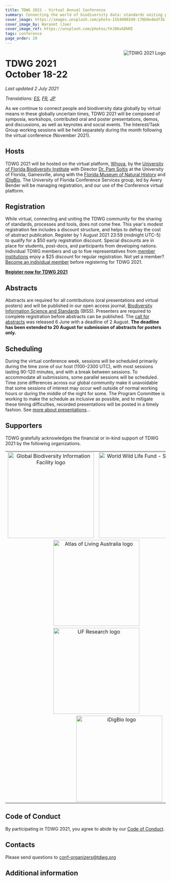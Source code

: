 ```yaml
---
title: TDWG 2021 - Virtual Annual Conference
summary: Connecting the world of biodiversity data: standards uniting people, processes, and tools
cover_image: https://images.unsplash.com/photo-1554990349-170b9e4bdf3b
cover_image_by: Waranot (Joe)
cover_image_ref: https://unsplash.com/photos/tkJ06vkDkMI 
tags: conference
page_order: 29
---
```


<img src="https://static.tdwg.org/conferences/2021/logos/TDWG2021_logo-plant_400w.png" alt="TDWG 2021 Logo" style="float:right;padding-left:10px;padding-bottom:10px">

# TDWG 2021<br />October 18-22 

_Last updated 2 July 2021_

_Translations: [ES](./es/), [FR](./fr), [JP](./ja)_

As we continue to connect people and biodiversity data globally by virtual means in these globally uncertain times, TDWG 2021 will be composed of symposia, workshops, contributed oral and poster presentations, demos, and discussions, as well as keynotes and social events. The Interest/Task Group working sessions will be held separately during the month following the virtual conference (November 2021). 

## Hosts

TDWG 2021 will be hosted on the virtual platform, [Whova](https://whova.com), by the [University of Florida Biodiversity Institute](https://biodiversity.research.ufl.edu/) with Director [Dr. Pam Soltis](https://www.floridamuseum.ufl.edu/soltis-lab/) at the University of Florida, Gainesville, along with the [Florida Museum of Natural History](https://www.floridamuseum.ufl.edu/) and [iDigBio](https://www.idigbio.org/). The University of Florida Conference Services group, led by Avery Bender will be managing registration, and our use of the Conference virtual platform.

## Registration

While virtual, connecting and uniting the TDWG community for the sharing of standards, processes and tools, does not come free. This year's modest registration fee includes a discount structure, and helps to defray the cost of abstract publication. Register by 1 August 2021 23:59 (midnight UTC-5) to qualify for a $50 early registration discount. Special discounts are in place for students, post-docs, and participants from developing nations. Individual TDWG members and up to five representatives from [member institutions](https://www.tdwg.org/about/membership/#institutional%20members%202021_1) enjoy a $25 discount for regular registration. Not yet a member? [Become an individual member](https://zohosecurepay.com/checkout/wc9vqum-8am1lyxy1fswt/Individual-TDWG-Membership) before registering for TDWG 2021. 

<b><a href="https://reg.conferences.dce.ufl.edu/Basic/1400081801" target="_blank" class="btn btn-secondary">Register now for TDWG 2021</a></b>

## Abstracts

Abstracts are required for all contributions (oral presentations and virtual posters) and will be published in our open access journal, [Biodiversity Information Science and Standards](https://biss.pensoft.net/) (BISS). Presenters are required to complete registration before abstracts can be published. The [call for abstracts](https://www.tdwg.org/conferences/2021/call-for-abstracts/) was released 6 June with a deadline of 2 August. **The deadline has been extended to 20 August for submission of abstracts for posters only.**

## Scheduling

During the virtual conference week, sessions will be scheduled primarily during the time zone of our host (1100–2300 UTC), with most sessions lasting 90-120 minutes, and with a break between sessions. To accommodate all submissions, some parallel sessions will be scheduled. Time zone differences across our global community make it unavoidable that some sessions of interest may occur well outside of normal working hours or during the middle of the night for some. The Program Committee is working to make the schedule as inclusive as possible, and to mitigate these timing difficulties, recorded presentations will be posted in a timely fashion. See [more about presentations](https://tdwg.org/conferences/2021/presentation-info/)...

## Supporters

TDWG gratefully acknowledges the financial or in-kind support of TDWG 2021 by the following organizations.

<table border="0">
<tbody>
<tr>
<td style="text-align: center; vertical-align: middle;" colspan="1" width="276"><a href="https://gbif.org"> <img src="https://static.tdwg.org/sponsors/gbif-2015.png" alt="Global Biodiversity Information Facility logo" width="270" height="" style="vertical-align: middle;" /></a><!-- &nbsp;&nbsp;<img src="https://static.tdwg.org/sponsors/1-gold.png" width="16" height="16" style="vertical-align: bottom;" /> --></td>
<td style="text-align: center; vertical-align: middle;" colspan="1" width="276"><a href="https://www.worldwildlife.org/initiatives/science"> <img src="https://static.tdwg.org/sponsors/wwf-science-whitebkgd.png" alt="World Wild Life Fund - Science" width="270" height="" style="vertical-align: middle;" /></a><!-- &nbsp;&nbsp;<img src="https://static.tdwg.org/sponsors/1-gold.png" width="16" height="16" style="vertical-align: bottom;" /> --></td>
</tr>
<tr>
<td style="text-align: center; vertical-align: middle;" colspan="2"><a href="https://ala.org.au"> <img src="https://static.tdwg.org/sponsors/ala-logo-stacked-rgb-crop.png" alt="Atlas of Living Australia logo" width="270" height="" style="vertical-align: middle;" /></a><!-- <img src="https://static.tdwg.org/sponsors/2-silver.png" width="16" height="16" style="vertical-align: bottom;" /> --></td>
<td style="text-align: center; vertical-align: middle;" colspan="2"><a href="https://dissco.eu/"><img src="https://static.tdwg.org/sponsors/dissco-logo_w600px.png" alt="UF Biodiversity Institute logo" width="270" height="" style="vertical-align: middle;" /></a><!-- &nbsp;&nbsp;<img src="https://static.tdwg.org/sponsors/3-bronze.png" width="16" height="16" style="vertical-align: bottom;" /> --></td>
<td style="text-align: center; vertical-align: middle;" colspan="2"><a href="https://pensoft.net"><img src="https://static.tdwg.org/sponsors/pensoft-logo.png" alt="Pensoft Publishers logo" width="270" height="" style="vertical-align: middle;" /></a><!-- &nbsp;&nbsp;<img src="https://static.tdwg.org/sponsors/2-silver.png" width="16" height="16" style="vertical-align: bottom;" /> --></td>
</tr>
<tr>
<td style="text-align: center; vertical-align: middle;" colspan="2"><a href="https://research.ufl.edu/"><img src="https://static.tdwg.org/sponsors/uf-research.png" alt="UF Research logo" width="270" height="" style="vertical-align: middle;" /></a><!-- &nbsp;&nbsp;<img src="https://static.tdwg.org/sponsors/3-bronze.png" width="16" height="16" style="vertical-align: bottom;" /> --></td>
<td style="text-align: center; vertical-align: middle;" colspan="2"><a href="https://biodiversity.research.ufl.edu/"><img src="https://static.tdwg.org/sponsors/uf-biodiversity-institute.png" alt="UF Biodiversity Institute logo" width="270" height="" style="vertical-align: middle;" /></a><!-- &nbsp;&nbsp;<img src="https://static.tdwg.org/sponsors/3-bronze.png" width="16" height="16" style="vertical-align: bottom;" /> --></td>
<td style="text-align: center; vertical-align: middle;" colspan="2"><a href="https://www.floridamuseum.ufl.edu/"> <img src="https://static.tdwg.org/sponsors/flmnh.png" alt="Florida Museum of Natural History logo" width="270" height="" style="vertical-align: middle;" /></a><!-- &nbsp;&nbsp;<img src="https://static.tdwg.org/sponsors/3-bronze.png" width="16" height="16" style="vertical-align: bottom;" /> --></td>
</tr>
<tr>
<td style="text-align: center; vertical-align: middle;" colspan="3"><a href="https://www.idigbio.org/"><img src="https://static.tdwg.org/sponsors/idigbio_w799.png" alt="iDigBio logo" width="270" height="" style="vertical-align: middle;" /></a><!-- &nbsp;&nbsp;<img src="https://static.tdwg.org/sponsors/3-bronze.png" width="16" height="16" style="vertical-align: bottom;" /> --></td>
<td style="text-align: center; vertical-align: middle;" colspan="3"><a href="https://biodiversitylibrary.org"><img src="https://static.tdwg.org/sponsors/bhl-combined-1024x329.png" alt="Biodiversity Heritage Library logo" width="270" height="" style="vertical-align: middle;" /></a><!-- &nbsp;&nbsp;<img src="https://static.tdwg.org/sponsors/3-bronze.png" width="16" height="16" style="vertical-align: bottom;" /> --></td>
</tr>
<!-- 
<tr>
<td style="text-align: center;" colspan="1"><a href="https://www.natural-solutions.eu/"><img src="https://static.tdwg.org/sponsors/natural-solutions-logo-et-nom.png" alt="Natural Solutions logo" width="270" height="" style="vertical-align: middle;" /></a>&nbsp;&nbsp;<img src="https://static.tdwg.org/sponsors/3-bronze.png" width="16" height="16" style="vertical-align: bottom;" /> </td>
</tr>
-->
</tbody>
</table>

## Code of Conduct

By participating in TDWG 2021, you agree to abide by our [Code of Conduct](https://www.tdwg.org/about/code-of-conduct/).

## Contacts

Please send questions to [conf-organizers@tdwg.org](mailto:conf-organizers@tdwg.org)

## Additional information

